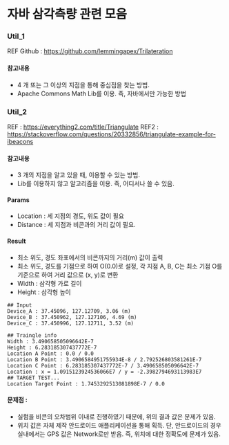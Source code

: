 # 자바 삼각측량 관련 모음

### Util_1
REF Github : https://github.com/lemmingapex/Trilateration

#### 참고내용
* 4 개 또는 그 이상의 지점을 통해 중심점을 찾는 방법.
* Apache Commons Math Lib를 이용. 즉, 자바에서만 가능한 방법


### Util_2
REF : https://everything2.com/title/Triangulate
REF2 : https://stackoverflow.com/questions/20332856/triangulate-example-for-ibeacons

#### 참고내용
* 3 개의 지점을 알고 있을 때, 이용할 수 있는 방법.
* Lib를 이용하지 않고 알고리즘을 이용. 즉, 어디서나 쓸 수 있음.

#### Params
* Location : 세 지점의 경도, 위도 값이 필요
* Distance : 세 지점과 비콘과의 거리 값이 필요.

#### Result
* 최소 위도, 경도 좌표에서의 비콘까지의 거리(m) 값이 출력
* 최소 위도, 경도를 기점으로 하여 O(0.0)로 설정, 각 지점 A, B, C는 최소 기점 O를 기준으로 하여 거리 값으로 (x, y)로 변환
* Width : 삼각형 가로 길이
* Height : 삼각형 높이

```
## Input
Device_A : 37.45096, 127.12709, 3.06 (m)
Device_B : 37.450962, 127.127106, 4.69 (m)
Device_C : 37.450996, 127.12711, 3.52 (m)

## Traingle info
Width : 3.490658505096642E-7
Height : 6.283185307437772E-7
Location A Point : 0.0 / 0.0
Location B Point : 3.4906584951755934E-8 / 2.792526803581261E-7
Location C Point : 6.283185307437772E-7 / 3.490658505096642E-7
Location : x = 1.0915123924536066E7 / y = -2.3982794693113983E7
## TARGET TEST...
Location Target Point : 1.7453292513081898E-7 / 0.0
```

#### 문제점 : 
* 실험을 비콘의 오차범위 이내로 진행하였기 때문에, 위의 결과 값은 문제가 있음.
* 위치 값은 자체 제작 안드로이드 애플리케이션을 통해 획득. 단, 안드로이드의 경우 실내에서는 GPS 값은 Network로만 받음.
  즉, 위치에 대한 정확도에 문제가 있음.
  
